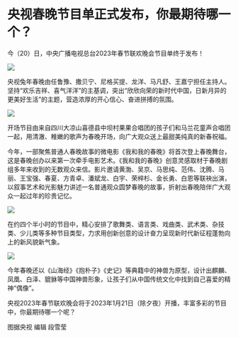# 央视春晚节目单正式发布，你最期待哪一个？

今（20）日，中央广播电视总台2023年春节联欢晚会节目单终于发布！

![](https://inews.gtimg.com/newsapp_match/0/15620461219/0)

央视兔年春晚由任鲁豫、撒贝宁、尼格买提、龙洋、马凡舒、王嘉宁担任主持人。坚持“欢乐吉祥、喜气洋洋”的主基调，突出“欣欣向荣的新时代中国，日新月异的更美好生活”的主题，营造浓厚的开心信心、奋进拼搏的氛围。

![](https://inews.gtimg.com/newsapp_bt/0/15620461281/1000)

开场节目由来自四川大凉山喜德县中坝村果果合唱团的孩子们和马兰花童声合唱团一起，用清澈、稚嫩的歌声为春晚开场，向广大观众送上最甜美纯真的新春祝福。

今年，一部聚焦普通人春晚故事的微电影《我和我的春晚》将首次登上春晚舞台，这是春晚创办以来第一次牵手电影艺术。《我和我的春晚》创意灵感取材于春晚剧组多年来收到的无数观众来信。影片邀请黄渤、吴京、马思纯、范伟、沈腾、马丽、王宝强、春夏、方青卓、潘斌龙、白宇、荣梓杉、金长勇、白恩等联袂出演，以叙事艺术和光影魅力讲述一名普通观众圆梦春晚的故事，折射出春晚陪伴广大观众一起过年的珍贵记忆。

![](https://inews.gtimg.com/newsapp_bt/0/15620461282/1000)

在约四个半小时的节目中，精心安排了歌舞类、语言类、戏曲类、武术类、杂技类、少儿类等多种节目类型，力求用创新创意的设计奋力呈现新时代新征程蓬勃向上的新风貌新气象。

![](https://inews.gtimg.com/newsapp_bt/0/15620461287/1000)

今年春晚还以《山海经》《抱朴子》《史记》等典籍中的神兽为原型，设计出麒麟、凤凰、白泽、貔貅等中国神兽形象，让孩子们从中国传统文化中找到自己喜爱的精神“偶像”。

央视2023年春节联欢晚会将于2023年1月21日（除夕夜）开播，丰富多彩的节目中，你最期待哪一个呢？

图据央视 编辑 段雪莹

